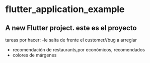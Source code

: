 # flutter_application_example

A new Flutter project.
este es el proyecto
----------------------------------
tareas por hacer:
-le salta de frente el customer//bug a arreglar
- recomendación de restaurants,por económicos, recomendados
- colores de márgenes